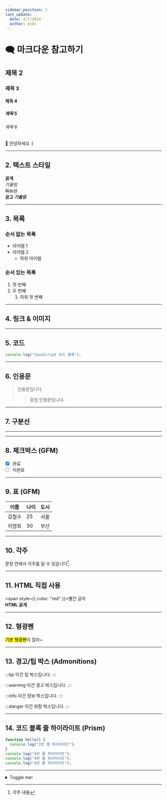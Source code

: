 ```yaml
---
sidebar_position: 1
last_update:
  date: 4/7/2024
  author: endi
---
```


# 🗨️ 마크다운 참고하기
## 제목 2
### 제목 3
#### 제목 4
##### 제목 5
###### 제목 6
👋 안녕하세요 :)

---

## 2. 텍스트 스타일
**굵게**  
*기울임*  
~~취소선~~  
**굵고 _기울임_**

---

## 3. 목록
### 순서 없는 목록
- 아이템 1
- 아이템 2
  - 하위 아이템

### 순서 있는 목록
1. 첫 번째
2. 두 번째
   1. 하위 첫 번째

---

## 4. 링크 & 이미지

---

## 5. 코드
```js
console.log("JavaScript 코드 블록");
```

---

## 6. 인용문
> 인용문입니다.
>> 중첩 인용문입니다.

---

## 7. 구분선
---

---

## 8. 체크박스 (GFM)
- [x] 완료
- [ ] 미완료

---

## 9. 표 (GFM)
| 이름  | 나이 | 도시 |
|-------|------|------|
| 김철수 | 25   | 서울 |
| 이영희 | 30   | 부산 |

---

## 10. 각주
문장 안에서 각주를 달 수 있습니다[^1].

[^1]: 각주 내용

---

## 11. HTML 직접 사용
<span style={{ color: "red" }}>빨간 글자</span>  
<b>HTML 굵게</b>

---

## 12. 형광펜
<mark>기본 형광펜</mark>이 잖아~


---

## 13. 경고/팁 박스 (Admonitions)
:::tip
이건 팁 박스입니다.
:::

:::warning
이건 경고 박스입니다.
:::

:::info
이건 정보 박스입니다.
:::

:::danger
이건 위험 박스입니다.
:::

---

## 14. 코드 블록 줄 하이라이트 (Prism)
```js {1,4}
function hello() {
  console.log("2번 줄 하이라이트");
}
console.log("4번 줄 하이라이트");
console.log("4번 줄 하이라이트");
console.log("4번 줄 하이라이트");
```

---


<details>
  <summary>Toggle me!</summary>

  This is the detailed content

  ```js
  console.log("Markdown features including the code block are available");
  ```
</details>